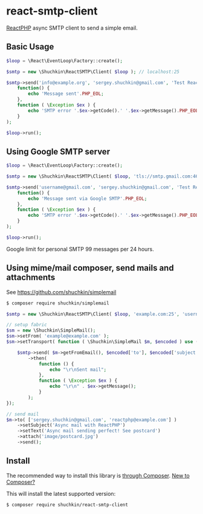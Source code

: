 # react-smtp-client
[ReactPHP](https://reactphp.org/) async SMTP client to send a simple email.

## Basic Usage
```php
$loop = \React\EventLoop\Factory::create();

$smtp = new \Shuchkin\ReactSMTP\Client( $loop ); // localhost:25

$smtp->send('info@example.org', 'sergey.shuchkin@gmail.com', 'Test ReactPHP mailer', 'Hello, Sergey!')->then(
	function() {
		echo 'Message sent'.PHP_EOL;
	},
	function ( \Exception $ex ) {
		echo 'SMTP error '.$ex->getCode().' '.$ex->getMessage().PHP_EOL;
	}
);

$loop->run();
```
## Using Google SMTP server
```php
$loop = \React\EventLoop\Factory::create();

$smtp = new \Shuchkin\ReactSMTP\Client( $loop, 'tls://smtp.gmail.com:465', 'username@gmail.com','password' );

$smtp->send('username@gmail.com', 'sergey.shuchkin@gmail.com', 'Test ReactPHP mailer', 'Hello, Sergey!')->then(
	function() {
		echo 'Message sent via Google SMTP'.PHP_EOL;
	},
	function ( \Exception $ex ) {
		echo 'SMTP error '.$ex->getCode().' '.$ex->getMessage().PHP_EOL;
	}
);

$loop->run();
```
Google limit for personal SMTP 99 messages per 24 hours.

## Using mime/mail composer, send mails and attachments
See https://github.com/shuchkin/simplemail
```bash
$ composer require shuchkin/simplemail
```
```php
$smtp = new \Shuchkin\ReactSMTP\Client( $loop, 'example.com:25', 'username', 'password' );

// setup fabric
$sm = new \Shuchkin\SimpleMail();
$sm->setFrom( 'example@example.com' );
$sm->setTransport( function ( \Shuchkin\SimpleMail $m, $encoded ) use ( $smtp ) {

	$smtp->send( $m->getFromEmail(), $encoded['to'], $encoded['subject'], $encoded['message'], $encoded['headers'] )
		->then(
			function () {
				echo "\r\nSent mail";
			},
			function ( \Exception $ex ) {
				echo "\r\n" . $ex->getMessage();
			}
		);
});

// send mail
$m->to( ['sergey.shuchkin@gmail.com', 'reactphp@example.com'] )
	->setSubject('Async mail with ReactPHP')
	->setText('Async mail sending perfect! See postcard')
	->attach('image/postcard.jpg')
	->send();
```
## Install

The recommended way to install this library is [through Composer](https://getcomposer.org).
[New to Composer?](https://getcomposer.org/doc/00-intro.md)

This will install the latest supported version:

```bash
$ composer require shuchkin/react-smtp-client
```